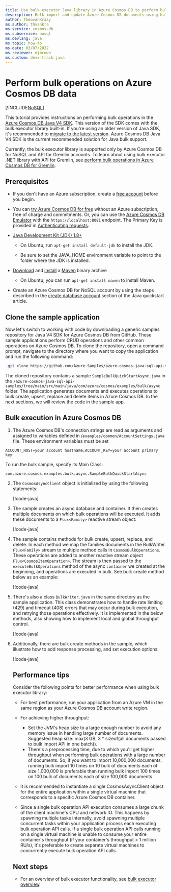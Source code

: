 ```yaml
---
title: Use bulk executor Java library in Azure Cosmos DB to perform bulk import and update operations
description: Bulk import and update Azure Cosmos DB documents using bulk executor Java library
author: TheovanKraay
ms.author: thvankra
ms.service: cosmos-db
ms.subservice: nosql
ms.devlang: java
ms.topic: how-to
ms.date: 03/07/2022
ms.reviewer: mjbrown
ms.custom: devx-track-java
---
```


# Perform bulk operations on Azure Cosmos DB data
[!INCLUDE[NoSQL](../includes/appliesto-nosql.md)]

This tutorial provides instructions on performing bulk operations in the [Azure Cosmos DB Java V4 SDK](sql-api-sdk-java-v4.md). This version of the SDK comes with the bulk executor library built-in. If you're using an older version of Java SDK, it's recommended to [migrate to the latest version](migrate-java-v4-sdk.md). Azure Cosmos DB Java V4 SDK is the current recommended solution for Java bulk support. 

Currently, the bulk executor library is supported only by Azure Cosmos DB for NoSQL and API for Gremlin accounts. To learn about using bulk executor .NET library with API for Gremlin, see [perform bulk operations in Azure Cosmos DB for Gremlin](../graph/bulk-executor-graph-dotnet.md).


## Prerequisites

* If you don't have an Azure subscription, create a [free account](https://azure.microsoft.com/free/?ref=microsoft.com&utm_source=microsoft.com&utm_medium=docs&utm_campaign=visualstudio) before you begin.  

* You can [try Azure Cosmos DB for free](../try-free.md) without an Azure subscription, free of charge and commitments. Or, you can use the [Azure Cosmos DB Emulator](../local-emulator.md) with  the `https://localhost:8081` endpoint. The Primary Key is provided in [Authenticating requests](../local-emulator.md#authenticate-requests).  

* [Java Development Kit (JDK) 1.8+](/java/azure/jdk/)  
  - On Ubuntu, run `apt-get install default-jdk` to install the JDK.  

  - Be sure to set the JAVA_HOME environment variable to point to the folder where the JDK is installed.

* [Download](https://maven.apache.org/download.cgi) and [install](https://maven.apache.org/install.html) a [Maven](https://maven.apache.org/) binary archive  
  
  - On Ubuntu, you can run `apt-get install maven` to install Maven.

* Create an Azure Cosmos DB for NoSQL account by using the steps described in the [create database account](create-sql-api-java.md#create-a-database-account) section of the Java quickstart article.

## Clone the sample application

Now let's switch to working with code by downloading a generic samples repository for Java V4 SDK for Azure Cosmos DB from GitHub. These sample applications perform CRUD operations and other common operations on Azure Cosmos DB. To clone the repository, open a command prompt, navigate to the directory where you want to copy the application and run the following command:

```bash
 git clone https://github.com/Azure-Samples/azure-cosmos-java-sql-api-samples 
```

The cloned repository contains a sample `SampleBulkQuickStartAsync.java` in the `/azure-cosmos-java-sql-api-samples/tree/main/src/main/java/com/azure/cosmos/examples/bulk/async` folder. The application generates documents and executes operations to bulk create, upsert, replace and delete items in Azure Cosmos DB. In the next sections, we will review the code in the sample app. 

## Bulk execution in Azure Cosmos DB

1. The Azure Cosmos DB's connection strings are read as arguments and assigned to variables defined in /`examples/common/AccountSettings.java` file. These environment variables must be set

```
ACCOUNT_HOST=your account hostname;ACCOUNT_KEY=your account primary key
```

To run the bulk sample, specify its Main Class: 

```
com.azure.cosmos.examples.bulk.async.SampleBulkQuickStartAsync
```

2. The `CosmosAsyncClient` object is initialized by using the following statements:  

    [!code-java[](~/azure-cosmos-java-sql-api-samples/src/main/java/com/azure/cosmos/examples/bulk/async/SampleBulkQuickStartAsync.java?name=CreateAsyncClient)]


3. The sample creates an async database and container. It then creates multiple documents on which bulk operations will be executed. It adds these documents to a `Flux<Family>` reactive stream object:

    [!code-java[](~/azure-cosmos-java-sql-api-samples/src/main/java/com/azure/cosmos/examples/bulk/async/SampleBulkQuickStartAsync.java?name=AddDocsToStream)]


4. The sample contains methods for bulk create, upsert, replace, and delete. In each method we map the families documents in the BulkWriter `Flux<Family>` stream to multiple method calls in `CosmosBulkOperations`. These operations are added to another reactive stream object `Flux<CosmosItemOperation>`. The stream is then passed to the `executeBulkOperations` method of the async `container` we created at the beginning, and operations are executed in bulk. See bulk create method below as an example:

    [!code-java[](~/azure-cosmos-java-sql-api-samples/src/main/java/com/azure/cosmos/examples/bulk/async/SampleBulkQuickStartAsync.java?name=BulkCreateItems)]


5. There's also a class `BulkWriter.java` in the same directory as the sample application. This class demonstrates how to handle rate limiting (429) and timeout (408) errors that may occur during bulk execution, and retrying those operations effectively. It is implemented in the below methods, also showing how to implement local and global throughput control.

    [!code-java[](~/azure-cosmos-java-sql-api-samples/src/main/java/com/azure/cosmos/examples/bulk/async/SampleBulkQuickStartAsync.java?name=BulkWriterAbstraction)]


6. Additionally, there are bulk create methods in the sample, which illustrate how to add response processing, and set execution options:

    [!code-java[](~/azure-cosmos-java-sql-api-samples/src/main/java/com/azure/cosmos/examples/bulk/async/SampleBulkQuickStartAsync.java?name=BulkCreateItemsWithResponseProcessingAndExecutionOptions)]


   <!-- The importAll method accepts the following parameters:
 
   |**Parameter**  |**Description**  |
   |---------|---------|
   |isUpsert    |   A flag to enable upsert of the documents. If a document with given ID already exists, it's updated.  |
   |disableAutomaticIdGeneration     |   A flag to disable automatic generation of ID. By default, it is set to true.   |
   |maxConcurrencyPerPartitionRange    |  The maximum degree of concurrency per partition key range. The default value is 20.  |

   **Bulk import response object definition**
   The result of the bulk import API call contains the following get methods:

   |**Parameter**  |**Description**  |
   |---------|---------|
   |int getNumberOfDocumentsImported()  |   The total number of documents that were successfully imported out of the documents supplied to the bulk import API call.      |
   |double getTotalRequestUnitsConsumed()   |  The total request units (RU) consumed by the bulk import API call.       |
   |Duration getTotalTimeTaken()   |    The total time taken by the bulk import API call to complete execution.     |
   |List\<Exception> getErrors() |  Gets the list of errors if some documents out of the batch supplied to the bulk import API call failed to get inserted.       |
   |List\<Object> getBadInputDocuments()  |    The list of bad-format documents that were not successfully imported in the bulk import API call. User should fix the documents returned and retry import. Bad-formatted documents include documents whose ID value is not a string (null or any other datatype is considered invalid).     |

<!-- 5. After you have the bulk import application ready, build the command-line tool from source by using the 'mvn clean package' command. This command generates a jar file in the target folder:  

   ```bash
   mvn clean package
   ```

6. After the target dependencies are generated, you can invoke the bulk importer application by using the following command:  

   ```bash
   java -Xmx12G -jar bulkexecutor-sample-1.0-SNAPSHOT-jar-with-dependencies.jar -serviceEndpoint *<Fill in your Azure Cosmos DB's endpoint>*  -masterKey *<Fill in your Azure Cosmos DB's primary key>* -databaseId bulkImportDb -collectionId bulkImportColl -operation import -shouldCreateCollection -collectionThroughput 1000000 -partitionKey /profileid -maxConnectionPoolSize 6000 -numberOfDocumentsForEachCheckpoint 1000000 -numberOfCheckpoints 10
   ```

   The bulk importer creates a new database and a collection with the database name, collection name, and throughput values specified in the App.config file. 

## Bulk update data in Azure Cosmos DB

You can update existing documents by using the BulkUpdateAsync API. In this example, you will set the Name field to a new value and remove the Description field from the existing documents. For the full set of supported field update operations, see [API documentation](/java/api/com.microsoft.azure.documentdb.bulkexecutor). 

1. Defines the update items along with corresponding field update operations. In this example, you will use SetUpdateOperation to update the Name field and UnsetUpdateOperation to remove the Description field from all the documents. You can also perform other operations like increment a document field by a specific value, push specific values into an array field, or remove a specific value from an array field. To learn about different methods provided by the bulk update API, see the [API documentation](/java/api/com.microsoft.azure.documentdb.bulkexecutor).  

   ```java
   SetUpdateOperation<String> nameUpdate = new SetUpdateOperation<>("Name","UpdatedDocValue");
   UnsetUpdateOperation descriptionUpdate = new UnsetUpdateOperation("description");

   ArrayList<UpdateOperationBase> updateOperations = new ArrayList<>();
   updateOperations.add(nameUpdate);
   updateOperations.add(descriptionUpdate);

   List<UpdateItem> updateItems = new ArrayList<>(cfg.getNumberOfDocumentsForEachCheckpoint());
   IntStream.range(0, cfg.getNumberOfDocumentsForEachCheckpoint()).mapToObj(j -> {                        
    return new UpdateItem(Long.toString(prefix + j), Long.toString(prefix + j), updateOperations);
    }).collect(Collectors.toCollection(() -> updateItems));
   ```

2. Call the updateAll API that generates random documents to be then bulk imported into an Azure Cosmos DB container. You can configure the command-line configurations to be passed in CmdLineConfiguration.java file.

   ```java
   BulkUpdateResponse bulkUpdateResponse = bulkExecutor.updateAll(updateItems, null)
   ```

   The bulk update API accepts a collection of items to be updated. Each update item specifies the list of field update operations to be performed on a document identified by an ID and a partition key value. for more information, see the [API documentation](/java/api/com.microsoft.azure.documentdb.bulkexecutor):

   ```java
   public BulkUpdateResponse updateAll(
        Collection<UpdateItem> updateItems,
        Integer maxConcurrencyPerPartitionRange) throws DocumentClientException;
   ```

   The updateAll method accepts the following parameters:

   |**Parameter** |**Description** |
   |---------|---------|
   |maxConcurrencyPerPartitionRange   |  The maximum degree of concurrency per partition key range. The default value is 20.  |
 
   **Bulk import response object definition**
   The result of the bulk import API call contains the following get methods:

   |**Parameter** |**Description**  |
   |---------|---------|
   |int getNumberOfDocumentsUpdated()  |   The total number of documents that were successfully updated out of the documents supplied to the bulk update API call.      |
   |double getTotalRequestUnitsConsumed() |  The total request units (RU) consumed by the bulk update API call.       |
   |Duration getTotalTimeTaken()  |   The total time taken by the bulk update API call to complete execution.      |
   |List\<Exception> getErrors()   |       Gets the list of operational or networking issues related to the update operation.      |
   |List\<BulkUpdateFailure> getFailedUpdates()   |       Gets the list of updates, which could not be completed along with the specific exceptions leading to the failures.|

3. After you have the bulk update application ready, build the command-line tool from source by using the 'mvn clean package' command. This command generates a jar file in the target folder:  

   ```bash
   mvn clean package
   ```

4. After the target dependencies are generated, you can invoke the bulk update application by using the following command:

   ```bash
   java -Xmx12G -jar bulkexecutor-sample-1.0-SNAPSHOT-jar-with-dependencies.jar -serviceEndpoint **<Fill in your Azure Cosmos DB's endpoint>* -masterKey **<Fill in your Azure Cosmos DB's primary key>* -databaseId bulkUpdateDb -collectionId bulkUpdateColl -operation update -collectionThroughput 1000000 -partitionKey /profileid -maxConnectionPoolSize 6000 -numberOfDocumentsForEachCheckpoint 1000000 -numberOfCheckpoints 10
   ``` -->

## Performance tips 

Consider the following points for better performance when using bulk executor library:

* For best performance, run your application from an Azure VM in the same region as your Azure Cosmos DB account write region.  
* For achieving higher throughput:  

   * Set the JVM's heap size to a large enough number to avoid any memory issue in handling large number of documents. Suggested heap size: max(3 GB, 3 * sizeof(all documents passed to bulk import API in one batch)).  
   * There's a preprocessing time, due to which you'll get higher throughput when performing bulk operations with a large number of documents. So, if you want to import 10,000,000 documents, running bulk import 10 times on 10 bulk of documents each of size 1,000,000 is preferable than running bulk import 100 times on 100 bulk of documents each of size 100,000 documents.  

* It is recommended to instantiate a single CosmosAsyncClient object for the entire application within a single virtual machine that corresponds to a specific Azure Cosmos DB container.  

* Since a single bulk operation API execution consumes a large chunk of the client machine's CPU and network IO. This happens by spawning multiple tasks internally, avoid spawning multiple concurrent tasks within your application process each executing bulk operation API calls. If a single bulk operation API calls running on a single virtual machine is unable to consume your entire container's throughput (if your container's throughput > 1 million RU/s), it's preferable to create separate virtual machines to concurrently execute bulk operation API calls.

    
## Next steps
* For an overview of bulk executor functionality, see [bulk executor overview](../bulk-executor-overview.md).